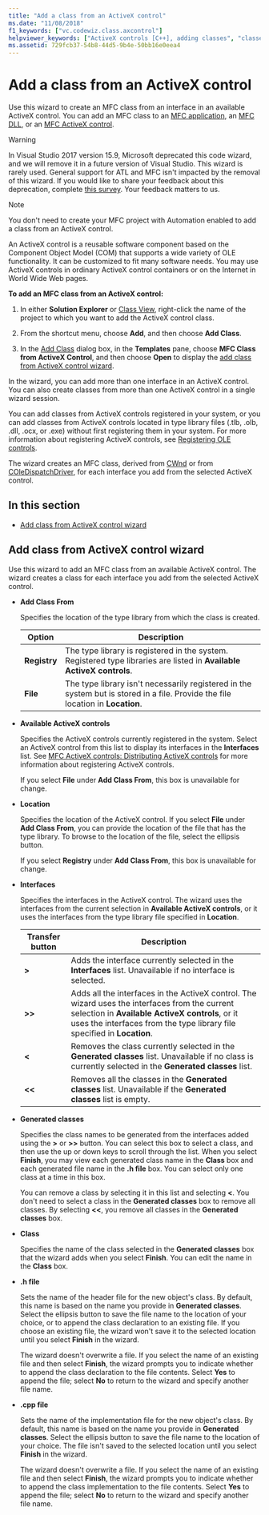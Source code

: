 ```yaml
---
title: "Add a class from an ActiveX control"
ms.date: "11/08/2018"
f1_keywords: ["vc.codewiz.class.axcontrol"]
helpviewer_keywords: ["ActiveX controls [C++], adding classes", "classes [C++], creating", "ActiveX Control Wizard", "add class from ActiveX control wizard [C++]"]
ms.assetid: 729fcb37-54b8-44d5-9b4e-50bb16e0eea4
---
```

# Add a class from an ActiveX control

Use this wizard to create an MFC class from an interface in an available ActiveX control. You can add an MFC class to an [MFC application](../mfc/reference/creating-an-mfc-application.md), an [MFC DLL](../mfc/reference/creating-an-mfc-dll-project.md), or an [MFC ActiveX control](../mfc/reference/creating-an-mfc-activex-control.md).

> [!WARNING]
> In Visual Studio 2017 version 15.9, Microsoft deprecated this code wizard, and we will remove it in a future version of Visual Studio. This wizard is rarely used. General support for ATL and MFC isn't impacted by the removal of this wizard. If you would like to share your feedback about this deprecation, complete [this survey](https://www.surveymonkey.com/r/QDWKKCN). Your feedback matters to us.
<!-- Blank comment here to separate the warning and note. -->
> [!NOTE]
> You don't need to create your MFC project with Automation enabled to add a class from an ActiveX control.

An ActiveX control is a reusable software component based on the Component Object Model (COM) that supports a wide variety of OLE functionality. It can be customized to fit many software needs. You may use ActiveX controls in ordinary ActiveX control containers or on the Internet in World Wide Web pages.

**To add an MFC class from an ActiveX control:**

1. In either **Solution Explorer** or [Class View](/visualstudio/ide/viewing-the-structure-of-code), right-click the name of the project to which you want to add the ActiveX control class.

1. From the shortcut menu, choose **Add**, and then choose **Add Class**.

1. In the [Add Class](./adding-a-class-visual-cpp.md#add-class-dialog-box) dialog box, in the **Templates** pane, choose **MFC Class from ActiveX Control**, and then choose **Open** to display the [add class from ActiveX control wizard](#add-class-from-activex-control-wizard).

In the wizard, you can add more than one interface in an ActiveX control. You can also create classes from more than one ActiveX control in a single wizard session.

You can add classes from ActiveX controls registered in your system, or you can add classes from ActiveX controls located in type library files (.tlb, .olb, .dll, .ocx, or .exe) without first registering them in your system. For more information about registering ActiveX controls, see [Registering OLE controls](../mfc/reference/registering-ole-controls.md).

The wizard creates an MFC class, derived from [CWnd](../mfc/reference/cwnd-class.md) or from [COleDispatchDriver](../mfc/reference/coledispatchdriver-class.md), for each interface you add from the selected ActiveX control.

## In this section

- [Add class from ActiveX control wizard](#add-class-from-activex-control-wizard)

## Add class from ActiveX control wizard

Use this wizard to add an MFC class from an available ActiveX control. The wizard creates a class for each interface you add from the selected ActiveX control.

- **Add Class From**

  Specifies the location of the type library from which the class is created.

  |Option|Description|
  |------------|-----------------|
  |**Registry**|The type library is registered in the system. Registered type libraries are listed in **Available ActiveX controls**.|
  |**File**|The type library isn't necessarily registered in the system but is stored in a file. Provide the file location in **Location**.|

- **Available ActiveX controls**

  Specifies the ActiveX controls currently registered in the system. Select an ActiveX control from this list to display its interfaces in the **Interfaces** list. See [MFC ActiveX controls: Distributing ActiveX controls](../mfc/mfc-activex-controls-distributing-activex-controls.md) for more information about registering ActiveX controls.

  If you select **File** under **Add Class From**, this box is unavailable for change.

- **Location**

  Specifies the location of the ActiveX control. If you select **File** under **Add Class From**, you can provide the location of the file that has the type library. To browse to the location of the file, select the ellipsis button.

  If you select **Registry** under **Add Class From**, this box is unavailable for change.

- **Interfaces**

  Specifies the interfaces in the ActiveX control. The wizard uses the interfaces from the current selection in **Available ActiveX controls**, or it uses the interfaces from the type library file specified in **Location**.

  |Transfer button|Description|
  |---------------------|-----------------|
  |**>**|Adds the interface currently selected in the **Interfaces** list. Unavailable if no interface is selected.|
  |**>>**|Adds all the interfaces in the ActiveX control. The wizard uses the interfaces from the current selection in **Available ActiveX controls**, or it uses the interfaces from the type library file specified in **Location**.|
  |**\<**|Removes the class currently selected in the **Generated classes** list. Unavailable if no class is currently selected in the **Generated classes** list.|
  |**\<\<**|Removes all the classes in the **Generated classes** list. Unavailable if the **Generated classes** list is empty.|

- **Generated classes**

  Specifies the class names to be generated from the interfaces added using the **>** or **>>** button. You can select this box to select a class, and then use the up or down keys to scroll through the list. When you select **Finish**, you may view each generated class name in the **Class** box and each generated file name in the **.h file** box. You can select only one class at a time in this box.

  You can remove a class by selecting it in this list and selecting **<**. You don't need to select a class in the **Generated classes** box to remove all classes. By selecting **<<**, you remove all classes in the **Generated classes** box.

- **Class**

   Specifies the name of the class selected in the **Generated classes** box that the wizard adds when you select **Finish**. You can edit the name in the **Class** box.

- **.h file**

  Sets the name of the header file for the new object's class. By default, this name is based on the name you provide in **Generated classes**. Select the ellipsis button to save the file name to the location of your choice, or to append the class declaration to an existing file. If you choose an existing file, the wizard won't save it to the selected location until you select **Finish** in the wizard.

  The wizard doesn't overwrite a file. If you select the name of an existing file and then select **Finish**, the wizard prompts you to indicate whether to append the class declaration to the file contents. Select **Yes** to append the file; select **No** to return to the wizard and specify another file name.

- **.cpp file**

  Sets the name of the implementation file for the new object's class. By default, this name is based on the name you provide in **Generated classes**. Select the ellipsis button to save the file name to the location of your choice. The file isn't saved to the selected location until you select **Finish** in the wizard.

  The wizard doesn't overwrite a file. If you select the name of an existing file and then select **Finish**, the wizard prompts you to indicate whether to append the class implementation to the file contents. Select **Yes** to append the file; select **No** to return to the wizard and specify another file name.